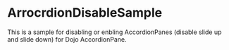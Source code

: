 # ArrocrdionDisableSample


This is a sample for disabling or enbling AccordionPanes (disable slide up and slide down) for Dojo AccordionPane.

